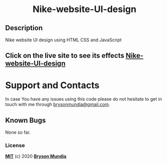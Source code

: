 <h1 align="center">Nike-website-UI-design</h1>

## Description
Nike website UI design using HTML CSS and JavaScript

## Click on the live site to see its effects [Nike-website-UI-design](https://bryson69.github.io/Nike-website-UI-design/)

# Support and Contacts
In case You have any issues using this code please do not hesitate to get in touch with me through brysonmundia@gmail.com.

## Known Bugs
None so far.


### License
**[MIT](./LICENSE)** (c) 2020 **[Bryson Mundia]()**